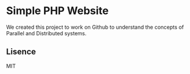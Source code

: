 # Simple PHP Website

We created this project to work on Github to understand the concepts of Parallel and Distributed systems.
## Lisence

MIT
